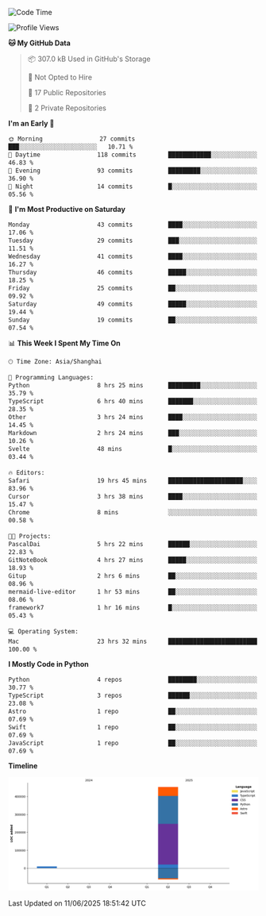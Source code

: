 <!--
**PascalDai/PascalDai** is a ✨ _special_ ✨ repository because its `README.md` (this file) appears on your GitHub profile.

Here are some ideas to get you started:

- 🔭 I’m currently working on ...
- 🌱 I’m currently learning ...
- 👯 I’m looking to collaborate on ...
- 🤔 I’m looking for help with ...
- 💬 Ask me about ...
- 📫 How to reach me: ...
- 😄 Pronouns: ...
- ⚡ Fun fact: ...
-->

<!--START_SECTION:waka-->
![Code Time](http://img.shields.io/badge/Code%20Time-1%2C179%20hrs%2058%20mins-blue)

![Profile Views](http://img.shields.io/badge/Profile%20Views-80-blue)

**🐱 My GitHub Data** 

> 📦 307.0 kB Used in GitHub's Storage 
 > 
> 🚫 Not Opted to Hire
 > 
> 📜 17 Public Repositories 
 > 
> 🔑 2 Private Repositories 
 > 
**I'm an Early 🐤** 

```text
🌞 Morning                27 commits          ███░░░░░░░░░░░░░░░░░░░░░░   10.71 % 
🌆 Daytime                118 commits         ████████████░░░░░░░░░░░░░   46.83 % 
🌃 Evening                93 commits          █████████░░░░░░░░░░░░░░░░   36.90 % 
🌙 Night                  14 commits          █░░░░░░░░░░░░░░░░░░░░░░░░   05.56 % 
```
📅 **I'm Most Productive on Saturday** 

```text
Monday                   43 commits          ████░░░░░░░░░░░░░░░░░░░░░   17.06 % 
Tuesday                  29 commits          ███░░░░░░░░░░░░░░░░░░░░░░   11.51 % 
Wednesday                41 commits          ████░░░░░░░░░░░░░░░░░░░░░   16.27 % 
Thursday                 46 commits          █████░░░░░░░░░░░░░░░░░░░░   18.25 % 
Friday                   25 commits          ██░░░░░░░░░░░░░░░░░░░░░░░   09.92 % 
Saturday                 49 commits          █████░░░░░░░░░░░░░░░░░░░░   19.44 % 
Sunday                   19 commits          ██░░░░░░░░░░░░░░░░░░░░░░░   07.54 % 
```


📊 **This Week I Spent My Time On** 

```text
🕑︎ Time Zone: Asia/Shanghai

💬 Programming Languages: 
Python                   8 hrs 25 mins       █████████░░░░░░░░░░░░░░░░   35.79 % 
TypeScript               6 hrs 40 mins       ███████░░░░░░░░░░░░░░░░░░   28.35 % 
Other                    3 hrs 24 mins       ████░░░░░░░░░░░░░░░░░░░░░   14.45 % 
Markdown                 2 hrs 24 mins       ███░░░░░░░░░░░░░░░░░░░░░░   10.26 % 
Svelte                   48 mins             █░░░░░░░░░░░░░░░░░░░░░░░░   03.44 % 

🔥 Editors: 
Safari                   19 hrs 45 mins      █████████████████████░░░░   83.96 % 
Cursor                   3 hrs 38 mins       ████░░░░░░░░░░░░░░░░░░░░░   15.47 % 
Chrome                   8 mins              ░░░░░░░░░░░░░░░░░░░░░░░░░   00.58 % 

🐱‍💻 Projects: 
PascalDai                5 hrs 22 mins       ██████░░░░░░░░░░░░░░░░░░░   22.83 % 
GitNoteBook              4 hrs 27 mins       █████░░░░░░░░░░░░░░░░░░░░   18.93 % 
Gitup                    2 hrs 6 mins        ██░░░░░░░░░░░░░░░░░░░░░░░   08.96 % 
mermaid-live-editor      1 hr 53 mins        ██░░░░░░░░░░░░░░░░░░░░░░░   08.06 % 
framework7               1 hr 16 mins        █░░░░░░░░░░░░░░░░░░░░░░░░   05.43 % 

💻 Operating System: 
Mac                      23 hrs 32 mins      █████████████████████████   100.00 % 
```

**I Mostly Code in Python** 

```text
Python                   4 repos             ████████░░░░░░░░░░░░░░░░░   30.77 % 
TypeScript               3 repos             ██████░░░░░░░░░░░░░░░░░░░   23.08 % 
Astro                    1 repo              ██░░░░░░░░░░░░░░░░░░░░░░░   07.69 % 
Swift                    1 repo              ██░░░░░░░░░░░░░░░░░░░░░░░   07.69 % 
JavaScript               1 repo              ██░░░░░░░░░░░░░░░░░░░░░░░   07.69 % 
```



**Timeline**

![Lines of Code chart](https://raw.githubusercontent.com/PascalDai/PascalDai/main/assets/bar_graph.png)


 Last Updated on 11/06/2025 18:51:42 UTC
<!--END_SECTION:waka-->
